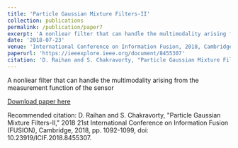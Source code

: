 ```yaml
---
title: 'Particle Gaussian Mixture Filters-II'
collection: publications
permalink: /publication/paper7
excerpt: 'A nonliear filter that can handle the multimodality arising from the measurement function of the sensor'
date: '2018-07-23'
venue: 'International Conference on Information Fusion, 2018, Cambridge,UK'
paperurl: 'https://ieeexplore.ieee.org/document/8455307'
citation: 'D. Raihan and S. Chakravorty, "Particle Gaussian Mixture Filters-II," 2018 21st International Conference on Information Fusion (FUSION), Cambridge, 2018, pp. 1092-1099, doi: 10.23919/ICIF.2018.8455307'
---
```

A nonliear filter that can handle the multimodality arising from the measurement function of the sensor

[Download paper here](http://academicpages.github.io/files/paper3.pdf)

Recommended citation: D. Raihan and S. Chakravorty, "Particle Gaussian Mixture Filters-II," 2018 21st International Conference on Information Fusion (FUSION), Cambridge, 2018, pp. 1092-1099, doi: 10.23919/ICIF.2018.8455307.
